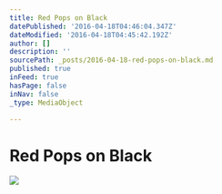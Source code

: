 ```yaml
---
title: Red Pops on Black
datePublished: '2016-04-18T04:46:04.347Z'
dateModified: '2016-04-18T04:45:42.192Z'
author: []
description: ''
sourcePath: _posts/2016-04-18-red-pops-on-black.md
published: true
inFeed: true
hasPage: false
inNav: false
_type: MediaObject

---
```

# Red Pops on Black
![](https://the-grid-user-content.s3-us-west-2.amazonaws.com/5d057367-141e-4075-a63c-e484d02415e2.jpg)